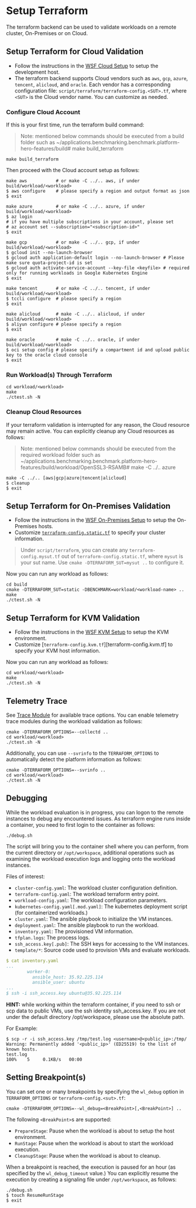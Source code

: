 # Setup Terraform

The terraform backend can be used to validate workloads on a remote cluster, On-Premises or on Cloud. 

## Setup Terraform for Cloud Validation

- Follow the instructions in the [WSF Cloud Setup][WSF Cloud Setup] to setup the development host.  
- The terraform backend supports Cloud vendors such as `aws`, `gcp`, `azure`, `tencent`, `alicloud`, and `oracle`. Each vendor has a corresponding configuration file: `script/terraform/terraform-config.<SUT>.tf`, where `<SUT>` is the Cloud vendor name. You can customize as needed.  

### Configure Cloud Account

If this is your first time, run the terraform build command:   

> Note: mentioned below commands should be executed from a build folder such as ~/applications.benchmarking.benchmark.platform-hero-features/build# make build_terraform

```
make build_terraform
```

Then proceed with the Cloud account setup as follows:

```shell
make aws           # or make -C ../.. aws, if under build/workload/<workload>
$ aws configure    # please specify a region and output format as json
$ exit
```

```shell
make azure         # or make -C ../.. azure, if under build/workload/<workload>
$ az login
# if you have multiple subscriptions in your account, please set
# az account set --subscription="<subscription-id>"
$ exit
```

```shell
make gcp           # or make -C ../.. gcp, if under build/workload/<workload>
$ gcloud init --no-launch-browser
$ gcloud auth application-default login --no-launch-browser # Please make sure quota-project-id is set
$ gcloud auth activate-service-account --key-file <keyfile> # required only for running workloads in Google Kubernetes Engine
$ exit
```

```shell
make tencent       # or make -C ../.. tencent, if under build/workload/<workload>
$ tccli configure  # please specify a region
$ exit
```

```shell
make alicloud      # make -C ../.. alicloud, if under build/workload/<workload>
$ aliyun configure # please specify a region
$ exit
```

```shell
make oracle        # make -C ../.. oracle, if under build/workload/<workload>
$ oci setup config # please specify a compartment id and upload public key to the oracle cloud console 
$ exit
```

### Run Workload(s) Through Terraform

```shell
cd workload/<workload>
make
./ctest.sh -N
```

### Cleanup Cloud Resources

If your terraform validation is interrupted for any reason, the Cloud resource may remain active. You can explicitly cleanup any Cloud resources as follows:

> Note: mentioned below commands should be executed from the required workload folder such as ~/applications.benchmarking.benchmark.platform-hero-features/build/workload/OpenSSL3-RSAMB# make -C ../.. azure

```shell
make -C ../.. [aws|gcp|azure|tencent|alicloud]
$ cleanup
$ exit
```

## Setup Terraform for On-Premises Validation

- Follow the instructions in the [WSF On-Premises Setup][WSF On-Premises Setup] to setup the On-Premises hosts.   
- Customize [`terraform-config.static.tf`][terraform-config.static.tf] to specify your cluster information.  

> Under `script/terraform`, you can create any `terraform-config.mysut.tf` out of `terraform-config.static.tf`, where `mysut` is your sut name. Use `cmake -DTERRAFORM_SUT=mysut ..` to configure it.  

Now you can run any workload as follows:    

```shell
cd build
cmake -DTERRAFORM_SUT=static -DBENCHMARK=workload/<workload-name> ..
make
./ctest.sh -N
```

## Setup Terraform for KVM Validation

- Follow the instructions in the [WSF KVM Setup][WSF KVM Setup] to setup the KVM environment.   
- Customize [`terraform-config.kvm.tf`][terraform-config.kvm.tf] to specify your KVM host information.  

Now you can run any workload as follows:    

```shell
cd workload/<workload>
make
./ctest.sh -N
```

## Telemetry Trace

See [Trace Module][Trace Module] for available trace options. You can enable telemetry trace modules during the workload validation as follows:  

```shell
cmake -DTERRAFORM_OPTIONS=--collectd ..
cd workload/<workload>
./ctest.sh -N
```

Additionally, you can use `--svrinfo` to the `TERRAFORM_OPTIONS` to
automatically detect the platform information as follows:

```shell
cmake -DTERRAFORM_OPTIONS=--svrinfo ..
cd workload/<workload>
./ctest.sh -N
```

## Debugging

While the workload evaluation is in progress, you can logon to the remote instances to debug any encountered issues. As terraform engine runs inside a container, you need to first login to the container as follows:

```
./debug.sh
```

The script will bring you to the container shell where you can perform, from the current directory or `/opt/workspace`, additional operations such as examining the workload execution logs and logging onto the workload instances.

Files of interest:
- `cluster-config.yaml`: The workload cluster configuration definition.
- `terraform-config.yaml`: The workload terraform entry point.
- `workload-config.yaml`: The workload configuration parameters.
- `kubernetes-config.yaml[.mod.yaml]`: The kubernetes deployment script (for containerized workloads.)
- `cluster.yaml`: The ansible playbook to initialize the VM instances.
- `deployment.yaml`: The ansible playbook to run the workload.
- `inventory.yaml`: The provisioned VM information.
- `tfplan.logs`: The process logs.
- `ssh_access.key[.pub]`: The SSH keys for accessing to the VM instances.
- `template/*`: Source code used to provision VMs and evaluate workloads.

```yaml
$ cat inventory.yaml
...
        worker-0:
          ansible_host: 35.92.225.114
          ansible_user: ubuntu
...
$ ssh -i ssh_access.key ubuntu@35.92.225.114
```

**HINT:** while working within the terraform container, if you need to ssh or scp data to public VMs, use the ssh identity ssh_access.key. If you are not under the default directory /opt/workspace, please use the absolute path.

For Example:
```
$ scp -r -i ssh_access.key /tmp/test.log <username>@<public_ip>:/tmp/
Warning: Permanently added '<public_ip>' (ED25519) to the list of known hosts.
test.log                                                                                                                                                                                                                                                    100%    5     0.1KB/s   00:00
```

## Setting Breakpoint(s)

You can set one or many breakpoints by specifying the `wl_debug` option in `TERRAFORM_OPTIONS` or `terraform-config.<sut>.tf`:  

```
cmake -DTERRAFORM_OPTIONS=--wl_debug=<BreakPoint>[,<BreakPoint>] ..
```

The following `<BreakPoint>`s are supported:  
- `PrepareStage`: Pause when the workload is about to setup the host environment.  
- `RunStage`: Pause when the workload is about to start the workload execution. 
- `CleanupStage`: Pause when the workload is about to cleanup.  

When a breakpoint is reached, the execution is paused for an hour (as specified by the `wl_debug_timeout` value.) You can explicitly resume the execution by creating a signaling file under `/opt/workspace`, as follows:    

```shell
./debug.sh
$ touch ResumeRunStage
$ exit
```


[WSF Cloud Setup]: setup-wsf.md#cloud-development-setup
[WSF On-Premises Setup]: setup-wsf.md#on-premises-development-setup
[terraform-config.static.tf]: ../../../script/terraform/terraform-config.static.tf
[WSF KVM Setup]: setup-wsf.md#kvm-development-setup
[Trace Module]: ../executing-workload/terraform-options.md#trace-module-parameters
